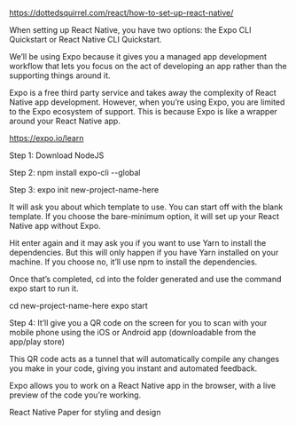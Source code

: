 https://dottedsquirrel.com/react/how-to-set-up-react-native/

When setting up React Native, you have two options: the Expo CLI Quickstart or React Native CLI Quickstart.

We’ll be using Expo because it gives you a managed app development workflow that lets you focus on the act of developing an app rather than the supporting things around it. 

Expo is a free third party service and takes away the complexity of React Native app development. However, when you’re using Expo, you are limited to the Expo ecosystem of support. This is because Expo is like a wrapper around your React Native app. 

https://expo.io/learn

Step 1: Download NodeJS

Step 2: npm install expo-cli --global

Step 3: expo init new-project-name-here

It will ask you about which template to use. You can start off with the blank template. If you choose the bare-minimum option, it will set up your React Native app without Expo. 

Hit enter again and it may ask you if you want to use Yarn to install the dependencies. But this will only happen if you have Yarn installed on your machine. If you choose no, it’ll use npm to install the dependencies.

Once that’s completed, cd into the folder generated and use the command expo start to run it.

cd new-project-name-here
expo start

Step 4: It’ll give you a QR code on the screen for you to scan with your mobile phone using the iOS or Android app (downloadable from the app/play store)

This QR code acts as a tunnel that will automatically compile any changes you make in your code, giving you instant and automated feedback. 

Expo allows you to work on a React Native app in the browser, with a live preview of the code you’re working.

React Native Paper for styling and design
